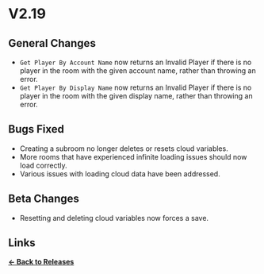 # V2.19

## General Changes

- `Get Player By Account Name` now returns an Invalid Player if there is no player in the room with the given account name, rather than throwing an error.
- `Get Player By Display Name` now returns an Invalid Player if there is no player in the room with the given display name, rather than throwing an error.

## Bugs Fixed

- Creating a subroom no longer deletes or resets cloud variables.
- More rooms that have experienced infinite loading issues should now load correctly.
- Various issues with loading cloud data have been addressed.

## Beta Changes

- Resetting and deleting cloud variables now forces a save.

## Links

**[<- Back to Releases](../)**
